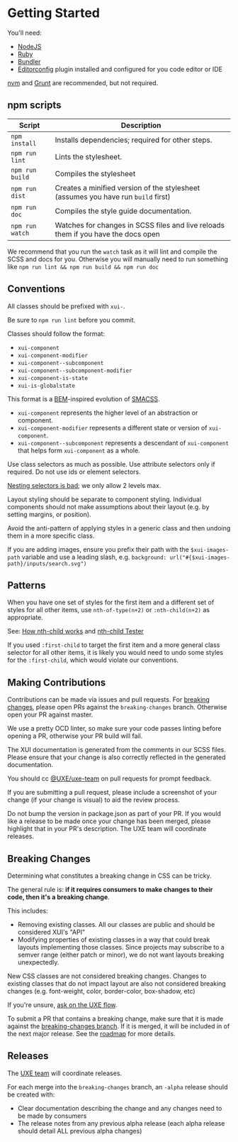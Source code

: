 
Getting Started
===============

You'll need:

 * [NodeJS](https://nodejs.org/)
 * [Ruby](https://www.ruby-lang.org/en/)
 * [Bundler](http://bundler.io/)
 * [Editorconfig](http://editorconfig.org/) plugin installed and configured for you code editor or IDE

[nvm](https://github.com/creationix/nvm) and [Grunt](http://gruntjs.com/) are recommended, but not required.


npm scripts
-----------

Script          | Description
----------------|-------------
`npm install`   | Installs dependencies; required for other steps.
`npm run lint`  | Lints the stylesheet.
`npm run build` | Compiles the stylesheet
`npm run dist`  | Creates a minified version of the stylesheet (assumes you have run `build` first)
`npm run doc`   | Compiles the style guide documentation.
`npm run watch` | Watches for changes in SCSS files and live reloads them if you have the docs open

We recommend that you run the `watch` task as it will lint and compile the SCSS and docs for you. 
Otherwise you will manually need to run something like `npm run lint && npm run build && npm run doc`


Conventions
-----------

All classes should be prefixed with `xui-`.

Be sure to `npm run lint` before you commit.

Classes should follow the format:

 * `xui-component`
 * `xui-component-modifier`
 * `xui-component--subcomponent`
 * `xui-component--subcomponent-modifier`
 * `xui-component-is-state`
 * `xui-is-globalstate`

This format is a [BEM](https://en.bem.info/)-inspired evolution of [SMACSS](https://smacss.com/).

 * `xui-component` represents the higher level of an abstraction or component.
 * `xui-component-modifier` represents a different state or version of `xui-component`.
 * `xui-component--subcomponent` represents a descendant of `xui-component` that
   helps form `xui-component` as a whole.

Use class selectors as much as possible. Use attribute selectors only if required. 
Do not use ids or element selectors.

[Nesting selectors is bad](http://markdotto.com/2015/07/20/css-nesting/); we only allow 2 levels max.

Layout styling should be separate to component styling. Individual components
should not make assumptions about their layout (e.g. by setting margins, or position).

Avoid the anti-pattern of applying styles in a generic class and then undoing them in a
more specific class.

If you are adding images, ensure you prefix their path with the `$xui-images-path` variable and use
a leading slash, e.g. `background: url("#{$xui-images-path}/inputs/search.svg")`


Patterns
--------

When you have one set of styles for the first item and a different set of styles for all
other items, use `nth-of-type(n+2)` or `:nth-child(n+2)` as appropriate.

See: [How nth-child works](https://css-tricks.com/how-nth-child-works/) and
[nth-child Tester](https://css-tricks.com/examples/nth-child-tester/)

If you used `:first-child` to target the first item and a more general class selector for all
other items, it is likely you would need to undo some styles for the `:first-child`, which would
violate our conventions.


Making Contributions
--------------------

Contributions can be made via issues and pull requests. For [breaking changes](#breaking-changes),
please open PRs against the `breaking-changes` branch. Otherwise open your PR against master.

We use a pretty OCD linter, so make sure your code passes linting before opening a PR, otherwise 
your PR build will fail.

The XUI documentation is generated from the comments in our SCSS files. Please ensure that your change 
is also correctly reflected in the generated documentation.

You should cc [@UXE/uxe-team](https://github.dev.xero.com/orgs/UXE/teams/uxe-team)
on pull requests for prompt feedback.

If you are submitting a pull request, please include a screenshot of your change (if your change is visual) 
to aid the review process.

Do not bump the version in package.json as part of your PR. If you would like a release to be made
once your change has been merged, please highlight that in your PR's description. The UXE team will
coordinate releases.


Breaking Changes
----------------

Determining what constitutes a breaking change in CSS can be tricky.

The general rule is: **if it requires consumers to make changes to their code, then it's a breaking change**.

This includes:

* Removing existing classes. All our classes are public and should be considered XUI's "API"
* Modifying properties of existing classes in a way that could break layouts implementing those classes.
Since projects may subscribe to a semver range (either patch or minor), we do not want layouts
breaking unexpectedly.

New CSS classes are not considered breaking changes. Changes to existing classes that do not impact 
layout are also not considered breaking changes (e.g. font-weight, color, border-color, box-shadow, etc)

If you're unsure, [ask on the UXE flow](https://www.flowdock.com/app/xero/ux-engineering).

To submit a PR that contains a breaking change, make sure that it is made against the 
[breaking-changes branch](https://github.dev.xero.com/UXE/xui/tree/breaking-changes). If it is merged, 
it will be included in of the next major release. See the [roadmap](https://github.dev.xero.com/UXE/xui/wiki#roadmap) 
for more details.


Releases
--------

The [UXE team](https://github.dev.xero.com/orgs/UXE/teams/uxe-team) will coordinate releases.

For each merge into the `breaking-changes` branch, an `-alpha` release should be created with:

* Clear documentation describing the change and any changes need to be made by consumers
* The release notes from any previous alpha release (each alpha release should detail ALL previous alpha changes)
